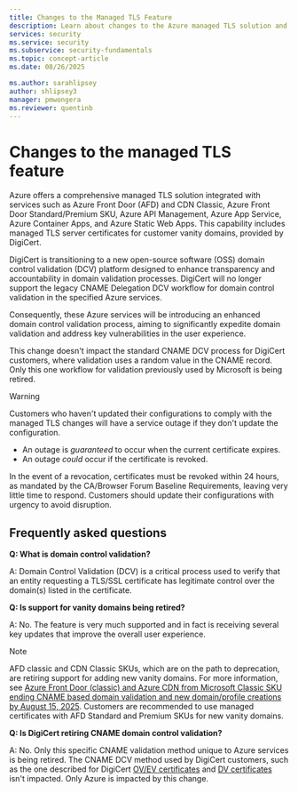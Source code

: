 ```yaml
---
title: Changes to the Managed TLS Feature
description: Learn about changes to the Azure managed TLS solution and domain control validation process.
services: security
ms.service: security
ms.subservice: security-fundamentals
ms.topic: concept-article
ms.date: 08/26/2025

ms.author: sarahlipsey
author: shlipsey3
manager: pmwongera
ms.reviewer: quentinb
---
```


# Changes to the managed TLS feature

Azure offers a comprehensive managed TLS solution integrated with services such as Azure Front Door (AFD) and CDN Classic, Azure Front Door Standard/Premium SKU, Azure API Management, Azure App Service, Azure Container Apps, and Azure Static Web Apps. This capability includes managed TLS server certificates for customer vanity domains, provided by DigiCert.

DigiCert is transitioning to a new open-source software (OSS) domain control validation (DCV) platform designed to enhance transparency and accountability in domain validation processes. DigiCert will no longer support the legacy CNAME Delegation DCV workflow for domain control validation in the specified Azure services.

Consequently, these Azure services will be introducing an enhanced domain control validation process, aiming to significantly expedite domain validation and address key vulnerabilities in the user experience.

This change doesn't impact the standard CNAME DCV process for DigiCert customers, where validation uses a random value in the CNAME record. Only this one workflow for validation previously used by Microsoft is being retired.

> [!Warning]
> Customers who haven't updated their configurations to comply with the managed TLS changes will have a service outage if they don't update the configuration.
> - An outage is *guaranteed* to occur when the current certificate expires.
> - An outage *could* occur if the certificate is revoked.
>
> In the event of a revocation, certificates must be revoked within 24 hours, as mandated by the CA/Browser Forum Baseline Requirements, leaving very little time to respond. Customers should update their configurations with urgency to avoid disruption.

## Frequently asked questions

**Q: What is domain control validation?**

A: Domain Control Validation (DCV) is a critical process used to verify that an entity requesting a TLS/SSL certificate has legitimate control over the domain(s) listed in the certificate.

**Q: Is support for vanity domains being retired?**

A: No. The feature is very much supported and in fact is receiving several key updates that improve the overall user experience.

> [!NOTE]
> AFD classic and CDN Classic SKUs, which are on the path to deprecation, are retiring support for adding new vanity domains. For more information, see [Azure Front Door (classic) and Azure CDN from Microsoft Classic SKU ending CNAME based domain validation and new domain/profile creations by August 15, 2025](https://azure.microsoft.com/updates?id=498522). Customers are recommended to use managed certificates with AFD Standard and Premium SKUs for new vanity domains.

**Q: Is DigiCert retiring CNAME domain control validation?**

A: No. Only this specific CNAME validation method unique to Azure services is being retired. The CNAME DCV method used by DigiCert customers, such as the one described for DigiCert [OV/EV certificates](https://docs.digicert.com/en/certcentral/manage-certificates/supported-dcv-methods-for-validating-the-domains-on-ov-ev-tls-ssl-certificate-orders/use-the-dns-cname-validation-method-to-verify-domain-control.html) and [DV certificates](https://docs.digicert.com/en/certcentral/manage-certificates/dv-certificate-enrollment/domain-control-validation--dcv--methods/use-the-dns-cname-dcv-method.html) isn't impacted. Only Azure is impacted by this change.



